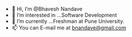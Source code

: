 - 👋 Hi, I’m @Bhavesh Nandave
- 👀 I’m interested in ...Software Development
- 🌱 I’m currently  ...Freshman at Pune University.
- 📫 You can E-mail me at bnandave@gmail.com

<!---
bnandave/bnandave is a ✨ special ✨ repository because its `README.md` (this file) appears on your GitHub profile.
You can click the Preview link to take a look at your changes.
--->
